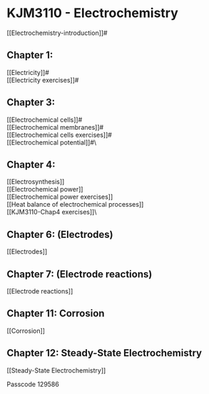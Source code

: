# KJM3110 - Electrochemistry

[[Electrochemistry-introduction]]#


## Chapter 1: 
[[Electricity]]#\
[[Electricity exercises]]#


## Chapter 3: 

[[Electrochemical cells]]#\
[[Electrochemical membranes]]#\
[[Electrochemical cells exercises]]#\
[[Electrochemical potential]]#\


## Chapter 4: 

[[Electrosynthesis]]\
[[Electrochemical power]]\
[[Electrochemical power exercises]]\
[[Heat balance of electrochemical processes]]\
[[KJM3110-Chap4 exercises]]\


## Chapter 6: (Electrodes)

[[Electrodes]]


## Chapter 7: (Electrode reactions)

[[Electrode reactions]]

## Chapter 11: Corrosion

[[Corrosion]]

## Chapter 12: Steady-State Electrochemistry

[[Steady-State Electrochemistry]]

Passcode 129586